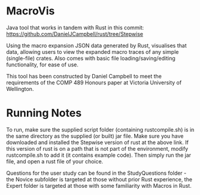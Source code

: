 # MacroVis

Java tool that works in tandem with Rust in this commit: https://github.com/DanielJCampbell/rust/tree/Stepwise

Using the macro expansion JSON data generated by Rust, visualises that data, allowing users to view the expanded macro traces of any simple (single-file) crates. Also comes with basic file loading/saving/editing functionality, for ease of use.

This tool has been constructed by Daniel Campbell to meet the requirements of the COMP 489 Honours paper at Victoria University of Wellington.

# Running Notes

To run, make sure the supplied script folder (containing rustcompile.sh) is in the same directory as the supplied (or built) jar file. Make sure you have downloaded and installed the Stepwise version of rust at the above link. If this version of rust is on a path that is not part of the environment, modify rustcompile.sh to add it (it contains example code). Then simply run the jar file, and open a rust file of your choice.

Questions for the user study can be found in the StudyQuestions folder - the Novice subfolder is targeted at those without prior Rust experience, the Expert folder is targeted at those with some familiarity with Macros in Rust.
